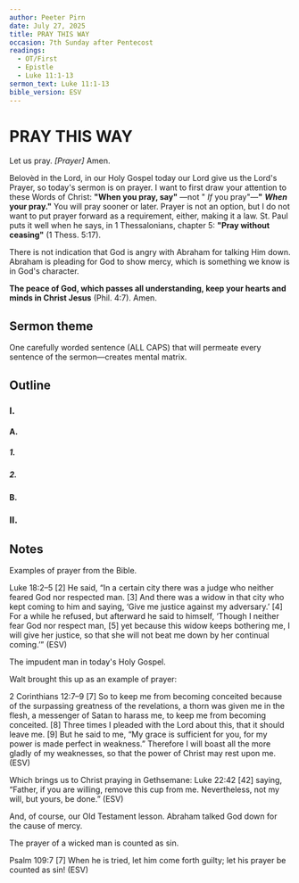 ```yaml
---
author: Peeter Pirn
date: July 27, 2025
title: PRAY THIS WAY
occasion: 7th Sunday after Pentecost
readings:
  - OT/First
  - Epistle
  - Luke 11:1-13
sermon_text: Luke 11:1-13
bible_version: ESV
---
```


# PRAY THIS WAY

Let us pray. *\[Prayer]*  Amen.

Belovèd in the Lord, in our Holy Gospel today our Lord give us the Lord's Prayer, so today's sermon is on prayer. I want to first draw your attention to these Words of Christ: **"When you pray, say"** —not " *If* you pray"—**"** ***When*** **your pray."**  You will pray sooner or later. Prayer is not an option, but I do not want to put prayer forward as a requirement, either, making it a law. St. Paul puts it well when he says, in 1 Thessalonians, chapter 5: **"Pray without ceasing"**  (1 Thess. 5:17).

There is not indication that God is angry with Abraham for talking Him down. Abraham is pleading for God to show mercy, which is something we know is in God's character.

**The peace of God, which passes all understanding, keep your hearts and minds in Christ Jesus** (Phil. 4:7). Amen.

## Sermon theme
One carefully worded sentence (ALL CAPS) that will permeate every sentence of the sermon—creates mental matrix.
## Outline
### I.
#### A.
##### 1.
##### 2.
#### B.
### II.
## Notes
Examples of prayer from the Bible.

Luke 18:2–5
\[2] He said, “In a certain city there was a judge who neither feared God nor respected man. \[3] And there was a widow in that city who kept coming to him and saying, ‘Give me justice against my adversary.’ \[4] For a while he refused, but afterward he said to himself, ‘Though I neither fear God nor respect man, \[5] yet because this widow keeps bothering me, I will give her justice, so that she will not beat me down by her continual coming.’” (ESV)

The impudent man in today's Holy Gospel.

Walt brought this up as an example of prayer:

2 Corinthians 12:7–9
\[7] So to keep me from becoming conceited because of the surpassing greatness of the revelations, a thorn was given me in the flesh, a messenger of Satan to harass me, to keep me from becoming conceited. \[8] Three times I pleaded with the Lord about this, that it should leave me. \[9] But he said to me, “My grace is sufficient for you, for my power is made perfect in weakness.” Therefore I will boast all the more gladly of my weaknesses, so that the power of Christ may rest upon me. (ESV)

Which brings us to Christ praying in Gethsemane: Luke 22:42
\[42] saying, “Father, if you are willing, remove this cup from me. Nevertheless, not my will, but yours, be done.” (ESV)

And, of course, our Old Testament lesson. Abraham talked God down for the cause of mercy.

The prayer of a wicked man is counted as sin.

Psalm 109:7
\[7] When he is tried, let him come forth guilty;
let his prayer be counted as sin! (ESV)